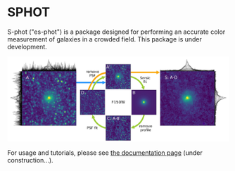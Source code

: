# SPHOT

S-phot ("es-phot") is a package designed for performing an accurate color measurement of galaxies in a crowded field.
This package is under development.

![](docs/images/concept.jpg)

For usage and tutorials, please see [the documentation page](https://sphot.readthedocs.io/en/latest/) (under construction...).
